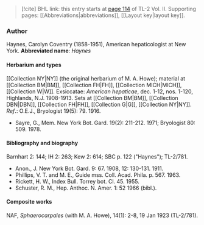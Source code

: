 > [!cite] BHL link: this entry starts at [page 114](https://www.biodiversitylibrary.org/page/33068356) of TL-2 Vol. II.
> Supporting pages: [[Abbreviations|abbreviations]], [[Layout key|layout key]].

### Author

Haynes, Carolyn Coventry (1858-1951), American hepaticologist at New York. 
**Abbreviated name**: *Haynes*

#### Herbarium and types

[[Collection NY|NY]] (the original herbarium of M. A. Howe); material at [[Collection BM|BM]], [[Collection FH|FH]], [[Collection MICH|MICH]], [[Collection W|W]]. Exsiccatae: *American hepaticae*, dec. 1-12, nos. 1-120, Highlands, N.J. 1908-1913. Sets at [[Collection BM|BM]], [[Collection DBN|DBN]], [[Collection FH|FH]], [[Collection G|G]], [[Collection NY|NY]].
*Ref*.: O.E.J., Bryologist 19(5): 79. 1916.
- Sayre, G., Mem. New York Bot. Gard. 19(2): 211-212. 1971; Bryologist 80: 509. 1978.

#### Bibliography and biography

Barnhart 2: 144; IH 2: 263; Kew 2: 614; SBC p. 122 ("Haynes"); TL-2/781.
- Anon., J. New York Bot. Gard. 9: 67. 1908, 12: 130-131. 1911.
- Phillips, V. T. and M. E., Guide mss. Coll. Acad. Phila. p. 567. 1963.
- Rickett, H. W., Index Bull. Torrey bot. Cl. 45. 1955.
- Schuster, R. M., Hep. Anthoc. N. Amer. 1: 52 1966 (bibl.).

#### Composite works

NAF, *Sphaerocarpales* (with M. A. Howe), 14(1): 2-8, 19 Jan 1923 (TL-2/781).

